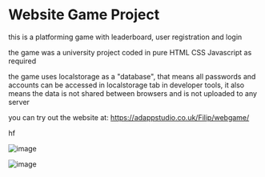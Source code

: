 # Website Game Project

this is a platforming game with leaderboard, user registration and login 

the game was a university project coded in pure HTML CSS Javascript as required

the game uses localstorage as a "database", that means all passwords and accounts can be accessed in localstorage tab in developer tools, it also means the data is not shared between browsers and is not uploaded to any server

you can try out the website at: https://adappstudio.co.uk/Filip/webgame/

hf

![image](https://github.com/user-attachments/assets/bb3551ed-624a-4378-9d8f-6a4d68fe34da)

![image](https://github.com/user-attachments/assets/28e67eec-7262-46d9-bdd7-5260a8950911)
